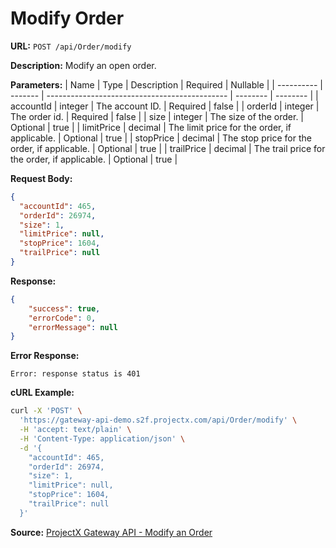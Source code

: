 # Modify Order

**URL:** `POST /api/Order/modify`

**Description:** Modify an open order.

**Parameters:**
| Name       | Type    | Description                                   | Required | Nullable |
| ---------- | ------- | --------------------------------------------- | -------- | -------- |
| accountId  | integer | The account ID.                               | Required | false    |
| orderId    | integer | The order id.                                 | Required | false    |
| size       | integer | The size of the order.                        | Optional | true     |
| limitPrice | decimal | The limit price for the order, if applicable. | Optional | true     |
| stopPrice  | decimal | The stop price for the order, if applicable.  | Optional | true     |
| trailPrice | decimal | The trail price for the order, if applicable. | Optional | true     |

**Request Body:**
```json
{
  "accountId": 465,
  "orderId": 26974,
  "size": 1,
  "limitPrice": null,
  "stopPrice": 1604,
  "trailPrice": null
}
```

**Response:**
```json
{
    "success": true,
    "errorCode": 0,
    "errorMessage": null
}
```

**Error Response:**
```
Error: response status is 401
```

**cURL Example:**
```bash
curl -X 'POST' \
  'https://gateway-api-demo.s2f.projectx.com/api/Order/modify' \
  -H 'accept: text/plain' \
  -H 'Content-Type: application/json' \
  -d '{
    "accountId": 465,
    "orderId": 26974,
    "size": 1,
    "limitPrice": null,
    "stopPrice": 1604,
    "trailPrice": null
  }'
```

**Source:** [ProjectX Gateway API - Modify an Order](https://gateway.docs.projectx.com/docs/api-reference/order/order-modify)
